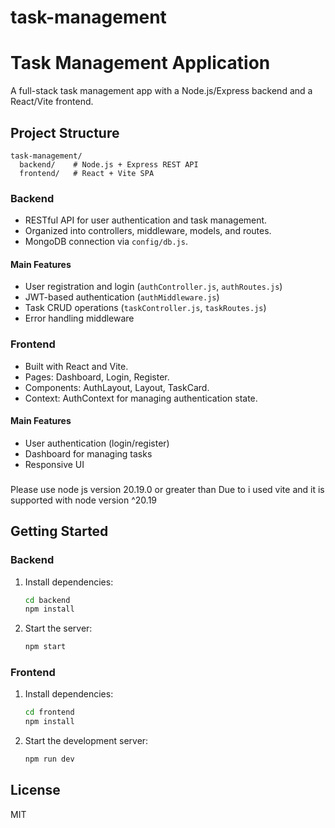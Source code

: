 # task-management
# Task Management Application

A full-stack task management app with a Node.js/Express backend and a React/Vite frontend.

## Project Structure

```
task-management/
  backend/    # Node.js + Express REST API
  frontend/   # React + Vite SPA
```

### Backend

- RESTful API for user authentication and task management.
- Organized into controllers, middleware, models, and routes.
- MongoDB connection via `config/db.js`.

#### Main Features

- User registration and login (`authController.js`, `authRoutes.js`)
- JWT-based authentication (`authMiddleware.js`)
- Task CRUD operations (`taskController.js`, `taskRoutes.js`)
- Error handling middleware

### Frontend

- Built with React and Vite.
- Pages: Dashboard, Login, Register.
- Components: AuthLayout, Layout, TaskCard.
- Context: AuthContext for managing authentication state.

#### Main Features

- User authentication (login/register)
- Dashboard for managing tasks
- Responsive UI

###
Please use node js version 20.19.0 or greater than
Due to i used vite and it is supported with node version ^20.19

## Getting Started

### Backend

1. Install dependencies:
	```bash
	cd backend
	npm install
	```
2. Start the server:
	```bash
	npm start
	```

### Frontend

1. Install dependencies:
	```bash
	cd frontend
	npm install
	```
2. Start the development server:
	```bash
	npm run dev
	```

## License

MIT
